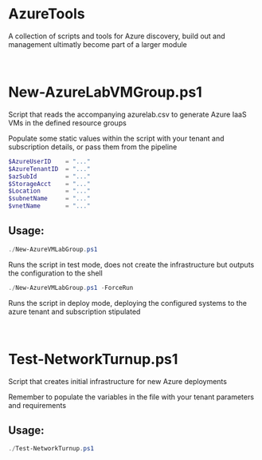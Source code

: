 AzureTools
======
A collection of scripts and tools for Azure discovery, build out and management ultimatly become part of a larger module

<br />

# New-AzureLabVMGroup.ps1
Script that reads the accompanying azurelab.csv to generate Azure IaaS VMs in the defined resource groups

Populate some static values within the script with your tenant and subscription details, or pass them from the pipeline

```powershell
$AzureUserID    = "..."
$AzureTenantID  = "..."
$azSubId        = "..."
$StorageAcct    = "..."
$Location       = "..."
$subnetName     = "..."
$vnetName       = "..."
```
## Usage:
```powershell
./New-AzureVMLabGroup.ps1
```
Runs the script in test mode, does not create the infrastructure but outputs the configuration to the shell

```powershell
./New-AzureVMLabGroup.ps1 -ForceRun
```
Runs the script in deploy mode, deploying the configured systems to the azure tenant and subscription stipulated

<br />

# Test-NetworkTurnup.ps1
Script that creates initial infrastructure for new Azure deployments

Remember to populate the variables in the file with your tenant parameters and requirements

## Usage:
```powershell
./Test-NetworkTurnup.ps1
```